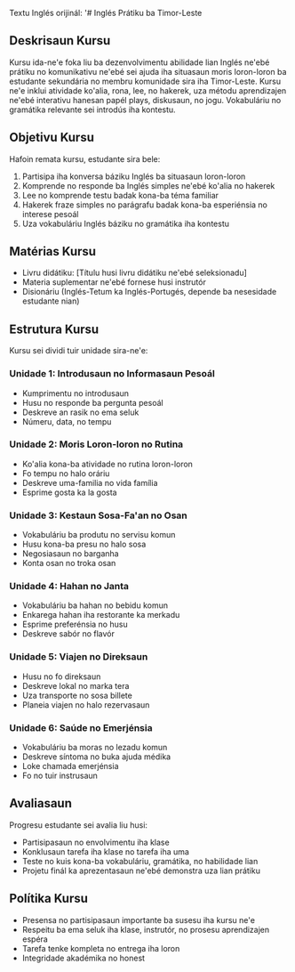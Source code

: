 Textu Inglés orijinál: '# Inglés Prátiku ba Timor-Leste

## Deskrisaun Kursu
Kursu ida-ne'e foka liu ba dezenvolvimentu abilidade lian Inglés ne'ebé prátiku no komunikativu ne'ebé sei ajuda iha situasaun moris loron-loron ba estudante sekundária no membru komunidade sira iha Timor-Leste. Kursu ne'e inklui atividade ko'alia, rona, lee, no hakerek, uza métodu aprendizajen ne'ebé interativu hanesan papél plays, diskusaun, no jogu. Vokabuláriu no gramátika relevante sei introdús iha kontestu.

## Objetivu Kursu
Hafoin remata kursu, estudante sira bele:
1. Partisipa iha konversa báziku Inglés ba situasaun loron-loron
2. Komprende no responde ba Inglés simples ne'ebé ko'alia no hakerek
3. Lee no komprende testu badak kona-ba téma familiar
4. Hakerek fraze simples no parágrafu badak kona-ba esperiénsia no interese pesoál
5. Uza vokabuláriu Inglés báziku no gramátika iha kontestu

## Matérias Kursu
- Livru didátiku: [Títulu husi livru didátiku ne'ebé seleksionadu]
- Materia suplementar ne'ebé fornese husi instrutór
- Disionáriu (Inglés-Tetum ka Inglés-Portugés, depende ba nesesidade estudante nian)

## Estrutura Kursu
Kursu sei dividi tuir unidade sira-ne'e:

### Unidade 1: Introdusaun no Informasaun Pesoál
- Kumprimentu no introdusaun
- Husu no responde ba pergunta pesoál
- Deskreve an rasik no ema seluk
- Númeru, data, no tempu

### Unidade 2: Moris Loron-loron no Rutina
- Ko'alia kona-ba atividade no rutina loron-loron
- Fo tempu no halo oráriu
- Deskreve uma-familia no vida família
- Esprime gosta ka la gosta

### Unidade 3: Kestaun Sosa-Fa'an no Osan
- Vokabuláriu ba produtu no servisu komun 
- Husu kona-ba presu no halo sosa
- Negosiasaun no barganha
- Konta osan no troka osan

### Unidade 4: Hahan no Janta
- Vokabuláriu ba hahan no bebidu komun
- Enkarega hahan iha restorante ka merkadu
- Esprime preferénsia no husu
- Deskreve sabór no flavór

### Unidade 5: Viajen no Direksaun
- Husu no fo direksaun
- Deskreve lokal no marka tera
- Uza transporte no sosa billete
- Planeia viajen no halo rezervasaun

### Unidade 6: Saúde no Emerjénsia
- Vokabuláriu ba moras no lezadu komun
- Deskreve síntoma no buka ajuda médika
- Loke chamada emerjénsia
- Fo no tuir instrusaun

## Avaliasaun
Progresu estudante sei avalia liu husi:
- Partisipasaun no envolvimentu iha klase
- Konklusaun tarefa iha klase no tarefa iha uma
- Teste no kuis kona-ba vokabuláriu, gramátika, no habilidade lian
- Projetu finál ka aprezentasaun ne'ebé demonstra uza lian prátiku

## Polítika Kursu
- Presensa no partisipasaun importante ba susesu iha kursu ne'e
- Respeitu ba ema seluk iha klase, instrutór, no prosesu aprendizajen espéra
- Tarefa tenke kompleta no entrega iha loron
- Integridade akadémika no honest